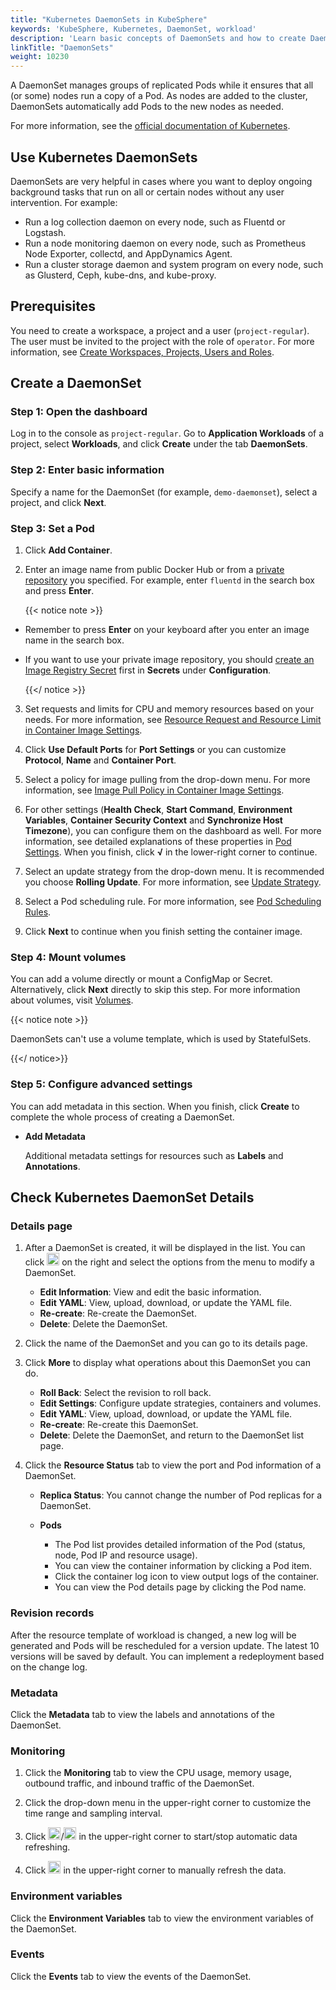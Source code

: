 ```yaml
---
title: "Kubernetes DaemonSets in KubeSphere"
keywords: 'KubeSphere, Kubernetes, DaemonSet, workload'
description: 'Learn basic concepts of DaemonSets and how to create DaemonSets in KubeSphere.'
linkTitle: "DaemonSets"
weight: 10230
---
```


A DaemonSet manages groups of replicated Pods while it ensures that all (or some) nodes run a copy of a Pod. As nodes are added to the cluster, DaemonSets automatically add Pods to the new nodes as needed.

For more information, see the [official documentation of Kubernetes](https://kubernetes.io/docs/concepts/workloads/controllers/daemonset/).

## Use Kubernetes DaemonSets

DaemonSets are very helpful in cases where you want to deploy ongoing background tasks that run on all or certain nodes without any user intervention. For example:

- Run a log collection daemon on every node, such as Fluentd or Logstash.
- Run a node monitoring daemon on every node, such as Prometheus Node Exporter, collectd, and AppDynamics Agent.
- Run a cluster storage daemon and system program on every node, such as Glusterd, Ceph, kube-dns, and kube-proxy.

## Prerequisites

You need to create a workspace, a project and a user (`project-regular`). The user must be invited to the project with the role of `operator`. For more information, see [Create Workspaces, Projects, Users and Roles](../../../quick-start/create-workspace-and-project/).

## Create a DaemonSet

### Step 1: Open the dashboard

Log in to the console as `project-regular`. Go to **Application Workloads** of a project, select **Workloads**, and click **Create** under the tab **DaemonSets**.

### Step 2: Enter basic information

Specify a name for the DaemonSet (for example, `demo-daemonset`), select a project, and click **Next**.

### Step 3: Set a Pod

1. Click **Add Container**.

2. Enter an image name from public Docker Hub or from a [private repository](../../configuration/image-registry/) you specified. For example, enter `fluentd` in the search box and press **Enter**.

    {{< notice note >}}

- Remember to press **Enter** on your keyboard after you enter an image name in the search box.
- If you want to use your private image repository, you should [create an Image Registry Secret](../../configuration/image-registry/) first in **Secrets** under **Configuration**.

    {{</ notice >}}

3. Set requests and limits for CPU and memory resources based on your needs. For more information, see [Resource Request and Resource Limit in Container Image Settings](../container-image-settings/#add-container-image).

4. Click **Use Default Ports** for **Port Settings** or you can customize **Protocol**, **Name** and **Container Port**.

5. Select a policy for image pulling from the drop-down menu. For more information, see [Image Pull Policy in Container Image Settings](../container-image-settings/#add-container-image).

6. For other settings (**Health Check**, **Start Command**, **Environment Variables**, **Container Security Context** and **Synchronize Host Timezone**), you can configure them on the dashboard as well. For more information, see detailed explanations of these properties in [Pod Settings](../container-image-settings/#add-container-image). When you finish, click **√** in the lower-right corner to continue.

7. Select an update strategy from the drop-down menu. It is recommended you choose **Rolling Update**. For more information, see [Update Strategy](../container-image-settings/#update-strategy).

8. Select a Pod scheduling rule. For more information, see [Pod Scheduling Rules](../container-image-settings/#pod-scheduling-rules).

9. Click **Next** to continue when you finish setting the container image.

### Step 4: Mount volumes

You can add a volume directly or mount a ConfigMap or Secret. Alternatively, click **Next** directly to skip this step. For more information about volumes, visit [Volumes](../../storage/volumes/#mount-a-volume).

{{< notice note >}}

DaemonSets can't use a volume template, which is used by StatefulSets.

{{</ notice>}}

### Step 5: Configure advanced settings

You can add metadata in this section. When you finish, click **Create** to complete the whole process of creating a DaemonSet.

- **Add Metadata**

  Additional metadata settings for resources such as **Labels** and **Annotations**.

## Check Kubernetes DaemonSet Details

### Details page

1. After a DaemonSet is created, it will be displayed in the list. You can click <img src="/images/docs/v3.3/project-user-guide/application-workloads/daemonsets/three-dots.png" width="20px" /> on the right and select the options from the menu to modify a DaemonSet.

    - **Edit Information**: View and edit the basic information.
    - **Edit YAML**: View, upload, download, or update the YAML file.
    - **Re-create**: Re-create the DaemonSet.
    - **Delete**: Delete the DaemonSet.

2. Click the name of the DaemonSet and you can go to its details page.

3. Click **More** to display what operations about this DaemonSet you can do.

    - **Roll Back**: Select the revision to roll back.
    - **Edit Settings**: Configure update strategies, containers and volumes.
    - **Edit YAML**: View, upload, download, or update the YAML file.
    - **Re-create**: Re-create this DaemonSet.
    - **Delete**: Delete the DaemonSet, and return to the DaemonSet list page.

4. Click the **Resource Status** tab to view the port and Pod information of a DaemonSet.

    - **Replica Status**: You cannot change the number of Pod replicas for a DaemonSet.
    - **Pods**

      - The Pod list provides detailed information of the Pod (status, node, Pod IP and resource usage).
      - You can view the container information by clicking a Pod item.
      - Click the container log icon to view output logs of the container.
      - You can view the Pod details page by clicking the Pod name.

### Revision records

After the resource template of workload is changed, a new log will be generated and Pods will be rescheduled for a version update. The latest 10 versions will be saved by default. You can implement a redeployment based on the change log.

### Metadata

Click the **Metadata** tab to view the labels and annotations of the DaemonSet.

### Monitoring

1. Click the **Monitoring** tab to view the CPU usage, memory usage, outbound traffic, and inbound traffic of the DaemonSet.

2. Click the drop-down menu in the upper-right corner to customize the time range and sampling interval.

3. Click <img src="/images/docs/v3.3/project-user-guide/application-workloads/daemonsets/start-refresh.png" width="20px" />/<img src="/images/docs/v3.3/project-user-guide/application-workloads/daemonsets/stop-refresh.png" width="20px" /> in the upper-right corner to start/stop automatic data refreshing.

4. Click <img src="/images/docs/v3.3/project-user-guide/application-workloads/daemonsets/refresh.png" width="20px" /> in the upper-right corner to manually refresh the data.

### Environment variables

Click the **Environment Variables** tab to view the environment variables of the DaemonSet.

### Events

Click the **Events** tab to view the events of the DaemonSet.



